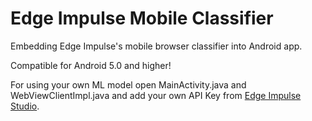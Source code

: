 # Edge Impulse Mobile Classifier

Embedding Edge Impulse's mobile browser classifier into Android app.

Compatible for Android 5.0 and higher!

For using your own ML model open MainActivity.java and WebViewClientImpl.java and add your own API Key from [Edge Impulse Studio](https://studio.edgeimpulse.com/).
